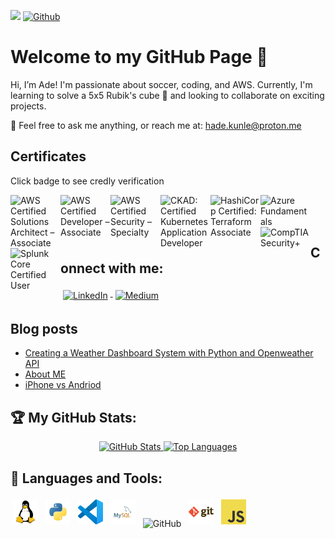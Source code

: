 ![](https://visitor-badge.laobi.icu/badge?page_id=hadekunle.hadekunle) [![Github](https://img.shields.io/github/followers/hadekunle?label=Followers&logo=Github)](https://github.com/hadekunle) 

# Welcome to my GitHub Page 👋

Hi, I’m Ade! I'm passionate about soccer, coding, and AWS. Currently, I'm learning to solve a 5x5 Rubik's cube 🧩 and looking to collaborate on exciting projects.

💬 Feel free to ask me anything, or reach me at: [hade.kunle@proton.me](mailto:hade.kunle@proton.me)

## Certificates
Click badge to see credly verification

[<img align="left" alt="AWS Certified Solutions Architect – Associate" width="80" src="https://images.credly.com/size/680x680/images/0e284c3f-5164-4b21-8660-0d84737941bc/image.png" />](https://www.credly.com/badges/00737b2d-5d7f-4bcb-bc2e-109e38e934b1)
[<img align="left" alt="AWS Certified Developer – Associate" width="80" src="https://images.credly.com/size/680x680/images/b9feab85-1a43-4f6c-99a5-631b88d5461b/image.png" />](https://www.credly.com/badges/00cf685d-05a2-48bd-bee0-cc5ce162a32c)
[<img align="left" alt="AWS Certified Security – Specialty" width="80" src="https://images.credly.com/size/680x680/images/53acdae5-d69f-4dda-b650-d02ed7a50dd7/image.png" />](https://www.credly.com/badges/36f1a182-658c-4f23-b1b2-9766dbe3ecf9)
[<img align="left" alt="CKAD: Certified Kubernetes Application Developer" width="80" src="https://images.credly.com/size/680x680/images/cc8adc83-1dc6-4d57-8e20-22171247e052/blob" />](https://www.credly.com/badges/9cf10c71-46a4-4b72-9285-97cadd9f246b)
[<img align="left" alt="HashiCorp Certified: Terraform Associate" width="80" src="https://images.credly.com/size/680x680/images/99289602-861e-4929-8277-773e63a2fa6f/image.png" />](https://www.credly.com/badges/960dece4-fb6c-49cf-824a-599ac6826f86)
[<img align="left" alt="Azure Fundamentals" width="80" src="https://learn.microsoft.com/media/learn/certification/badges/microsoft-certified-fundamentals-badge.svg" />](https://learn.microsoft.com/en-us/users/10549364/credentials/c567a89a690c5edf)
[<img align="left" alt="CompTIA Security+" width="80" src="https://images.credly.com/size/680x680/images/74790a75-8451-400a-8536-92d792c5184a/CompTIA_Security_2Bce.png" />](https://www.credly.com/badges/0ed2536b-0b93-4fb3-99df-c5abbb46e323)
[<img align="left" alt="Splunk Core Certified User" width="80" src="https://images.credly.com/size/680x680/images/93ffdd67-fa3a-4690-9289-094e2e3d63bd/20-14376-SPLK-Certification-Badge-Youracclaim.com-101_Splunk-Core-Certified-User.png" />](https://www.credly.com/badges/335ed55f-2998-449e-bf87-acc74140755b)
<br>
<br />
<br />

## Connect with me:
<p align="left">
  <!-- LinkedIn -->
  <a href="https://www.linkedin.com/in/adekunle-shittu" target="_blank">
    <img src="https://img.icons8.com/fluent/48/000000/linkedin.png" alt="LinkedIn" height="60" style="vertical-align:top; margin:4px;">
  </a>
  <!-- Medium -->
  <a href="https://medium.com/@hade.kunle" target="_blank">
    <img src="https://img.icons8.com/?size=100&id=35858&format=png&color=000000" alt="Medium" height="60" style="vertical-align:top; margin:4px;">
  </a>
</p>

## Blog posts
<!-- BLOG-POST-LIST:START -->
- [Creating a Weather Dashboard System with Python and Openweather API](https://medium.com/@hade.kunle/creating-a-weather-dashboard-system-with-python-and-openweather-api-4549040d3807)
- [About ME](https://medium.com/@hade.kunle/about-me-ade-s-4be7a764c283)
- [iPhone vs Andriod](https://medium.com/@hade.kunle/iphone-vs-andriod-fa3a7505d392)
<!-- BLOG-POST-LIST:END -->

## :trophy: My GitHub Stats:
<p align="center">
  <a href="https://github-readme-stats.vercel.app/api?username=hadekunle&theme=tokyonight">
    <img src="https://github-readme-stats.vercel.app/api?username=hadekunle&count_private=true&show_icons=true&theme=tokyonight" alt="GitHub Stats" height="220" />
  </a> 
  <a href="https://github-readme-stats.vercel.app/api/top-langs/?username=hadekunle&hide=php&theme=tokyonight">
    <img src="https://github-readme-stats.vercel.app/api/top-langs/?username=hadekunle&hide=php&theme=tokyonight" alt="Top Languages" height="220" />
  </a>
</p>


## 🧰 Languages and Tools:
<p align="left">
  <img src="https://raw.githubusercontent.com/github/explore/80688e429a7d4ef2fca1e82350fe8e3517d3494d/topics/linux/linux.png" alt="Linux" height="40" style="margin:4px;">
  <img src="https://raw.githubusercontent.com/github/explore/80688e429a7d4ef2fca1e82350fe8e3517d3494d/topics/python/python.png" alt="Python" height="40" style="margin:4px;">
  <img src="https://raw.githubusercontent.com/github/explore/80688e429a7d4ef2fca1e82350fe8e3517d3494d/topics/visual-studio-code/visual-studio-code.png" alt="VS Code" height="40" style="margin:4px;">
  <img src="https://raw.githubusercontent.com/github/explore/80688e429a7d4ef2fca1e82350fe8e3517d3494d/topics/mysql/mysql.png" alt="MySQL" height="40" style="margin:4px;">
  <img src="https://cdn-icons-png.flaticon.com/512/5968/5968866.png" alt="GitHub" height="40" style="margin:4px;">
  <img src="https://raw.githubusercontent.com/github/explore/80688e429a7d4ef2fca1e82350fe8e3517d3494d/topics/git/git.png" alt="Git" height="40" style="margin:4px;">
  <img src="https://raw.githubusercontent.com/github/explore/80688e429a7d4ef2fca1e82350fe8e3517d3494d/topics/javascript/javascript.png" alt="JavaScript" height="40" style="margin:4px;">
</p>
